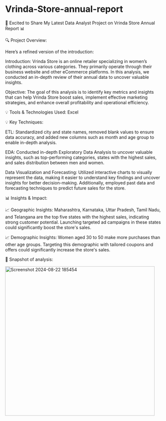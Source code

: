 # Vrinda-Store-annual-report

🚀 Excited to Share My Latest Data Analyst Project on Vrinda Store Annual Report 📊 



🔍 Project Overview:

Here’s a refined version of the introduction:



Introduction: Vrinda Store is an online retailer specializing in women’s clothing across various categories. They primarily operate through their business website and other eCommerce platforms. In this analysis, we conducted an in-depth review of their annual data to uncover valuable insights.



Objective: The goal of this analysis is to identify key metrics and insights that can help Vrinda Store boost sales, implement effective marketing strategies, and enhance overall profitability and operational efficiency.



💡 Tools & Technologies Used: Excel





💡 Key Techniques:



ETL: Standardized city and state names, removed blank values to ensure data accuracy, and added new columns such as month and age group to enable in-depth analysis.



EDA: Conducted in-depth Exploratory Data Analysis to uncover valuable insights, such as top-performing categories, states with the highest sales, and sales distribution between men and women.



Data Visualization and Forecasting: Utilized interactive charts to visually represent the data, making it easier to understand key findings and uncover insights for better decision-making.  Additionally, employed past data and forecasting techniques to predict future sales for the store.



📊 Insights & Impact:



📈 Geographic Insights: Maharashtra, Karnataka, Uttar Pradesh, Tamil Nadu, and Telangana are the top five states with the highest sales, indicating strong customer potential. Launching targeted ad campaigns in these states could significantly boost the store's sales.



📈 Demographic Insights: Women aged 30 to 50 make more purchases than other age groups. Targeting this demographic with tailored coupons and offers could significantly increase the store's sales.



📸 Snapshot of analysis:

<img width="482" alt="Screenshot 2024-08-22 185454" src="https://github.com/user-attachments/assets/6a601cba-296c-45d1-bef7-21242f5fef84">
